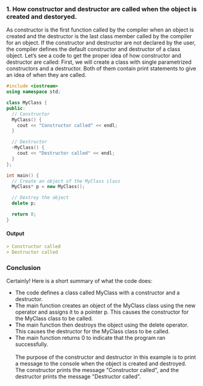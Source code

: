 ### 1. How constructor and destructor are called when the object is created and destoryed.

As constructor is the first function called by the compiler when an object is created and the destructor is the last class member called by the compiler for an object. If the constructor and destructor are not declared by the user, the compiler defines the default constructor and destructor of a class object.
Let’s see a code to get the proper idea of how constructor and destructor are called:
First, we will create a class with single parametrized constructors and a destructor. Both of them contain print statements to give an idea of when they are called.

```cpp
#include <iostream>
using namespace std;

class MyClass {
public:
  // Constructor
  MyClass() {
    cout << "Constructor called" << endl;
  }

  // Destructor
  ~MyClass() {
    cout << "Destructor called" << endl;
  }
};

int main() {
  // Create an object of the MyClass class
  MyClass* p = new MyClass();

  // Destroy the object
  delete p;

  return 0;
}
```


#### Output

```md
> Constructor called
> Destructor called
```

### Conclusion

Certainly! Here is a short summary of what the code does:

- The code defines a class called MyClass with a constructor and a destructor.
- The main function creates an object of the MyClass class using the new operator and assigns it to a pointer p. This causes the constructor for the MyClass class to be called.
- The main function then destroys the object using the delete operator. This causes the destructor for the MyClass class to be called.
- The main function returns 0 to indicate that the program ran successfully. <br><br>
The purpose of the constructor and destructor in this example is to print a message to the console when the object is created and destroyed. The constructor prints the message "Constructor called", and the destructor prints the message "Destructor called".